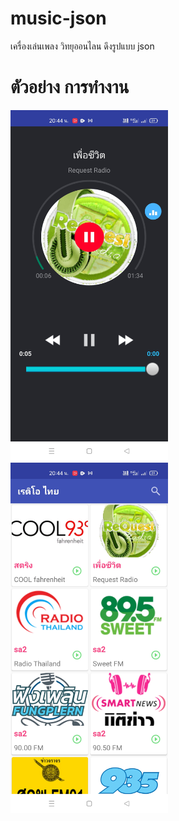 # music-json

เครื่องเล่นเพลง วิทยุออนไลน ดึงรูปแบบ json

# ตัวอย่าง การทำงาน
<img src="/Screenshot_2021-05-30-20-44-56-14_9e4e68788611c37304a2b40f0425b7df.jpg" width="50%" /> <img src="/Screenshot_2021-05-30-20-44-45-94_9e4e68788611c37304a2b40f0425b7df.jpg" width="50%"/>
